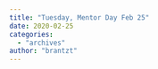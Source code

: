 ```yaml
---
title: "Tuesday, Mentor Day Feb 25"
date: 2020-02-25
categories: 
  - "archives"
author: "brantzt"
---
```



